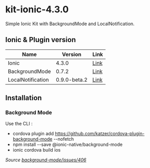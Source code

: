 # kit-ionic-4.3.0

Simple Ionic Kit with BackgroundMode and LocalNotification.

## Ionic & Plugin version

Name | Version | Link
------------ | ------------- | -------------
Ionic | 4.3.0 | [Link](https://www.npmjs.com/package/ionic/v/4.3.0) | 
BackgroundMode | 0.7.2 | [Link](https://github.com/katzer/cordova-plugin-background-mode/) |
LocalNotification | 0.9.0-beta.2 | [Link](https://github.com/katzer/cordova-plugin-local-notifications) |

## Installation

### Background Mode

Use the CLI : 
* cordova plugin add https://github.com/katzer/cordova-plugin-background-mode --nofetch
* npm install --save @ionic-native/background-mode
* ionic cordova build ios

*Source [background-mode/issues/406](https://github.com/katzer/cordova-plugin-background-mode/issues/406)*
